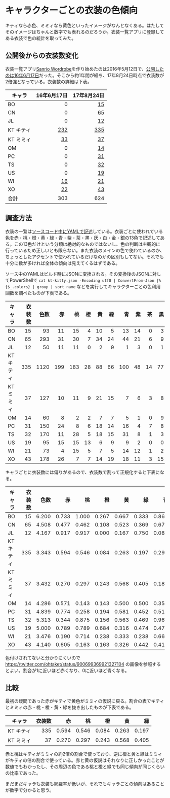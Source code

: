 # キャラクターごとの衣装の色傾向

キティなら赤色、ミミィなら黄色といったイメージがなんとなくある。はたしてそのイメージはちゃんと数字でも表れるのだろうか。衣装一覧アプリに登録してある衣装で色の統計を取ってみた。

## 公開後からの衣装数変化

衣装一覧アプリ[Sanrio Wordrobe](https://ohtake.github.io/sanrio-wardrobe/)を作り始めたのは2016年5月12日で、[公開したのは16年6月17日](https://ameblo.jp/ohtaket/entry-12171693157.html)だった。そこから約1年間が経ち、17年8月24日時点で衣装数が2倍強となっている。衣装数の詳細は下表。

|キャラ|16年6月17日|17年8月24日|
|----|---:|---:|
|BO|0|[15](https://github.com/ohtake/sanrio-wardrobe/blob/blog-20170824/data/bo-ribbon.yaml)|
|CN|0|[65](https://github.com/ohtake/sanrio-wardrobe/blob/blog-20170824/data/cn-cinnamon.yaml)|
|JL|0|[12](https://github.com/ohtake/sanrio-wardrobe/blob/blog-20170824/data/jl-ruby.yaml)|
|KT キティ|[232](https://github.com/ohtake/sanrio-wardrobe/blob/blog-20160617/data/kt-kitty.yaml)|[335](https://github.com/ohtake/sanrio-wardrobe/blob/blog-20170824/data/kt-kitty.yaml)|
|KT ミミィ|[33](https://github.com/ohtake/sanrio-wardrobe/blob/blog-20160617/data/kt-mimmy.yaml)|[37](https://github.com/ohtake/sanrio-wardrobe/blob/blog-20170824/data/kt-mimmy.yaml)|
|OM|0|[14](https://github.com/ohtake/sanrio-wardrobe/blob/blog-20170824/data/om-monkichi.yaml)|
|PC|0|[31](https://github.com/ohtake/sanrio-wardrobe/blob/blog-20170824/data/pc-pochacco.yaml)|
|TS|0|[32](https://github.com/ohtake/sanrio-wardrobe/blob/blog-20170824/data/ts-kikilala.yaml)|
|US|0|[19](https://github.com/ohtake/sanrio-wardrobe/blob/blog-20170824/data/us-usahana.yaml)|
|WI|[16](https://github.com/ohtake/sanrio-wardrobe/blob/blog-20160617/data/wi-mell.yaml)|[21](https://github.com/ohtake/sanrio-wardrobe/blob/blog-20170824/data/wi-mell.yaml)|
|XO|[22](https://github.com/ohtake/sanrio-wardrobe/blob/blog-20160617/data/xo-badtzmaru.yaml)|[43](https://github.com/ohtake/sanrio-wardrobe/blob/blog-20170824/data/xo-badtzmaru.yaml)|
|合計|303|624|

## 調査方法

衣装の一覧は[ソースコード中にYAMLで記述](https://github.com/ohtake/sanrio-wardrobe/tree/blog-20170824/data)している。衣装ごとに使われている色を赤・桃・橙・黄・緑・青・紫・茶・黒・灰・白・金・銀の13色で記述してある。この13色だけという分類は絶対的なものではないし、色の判断は主観的に行っているため正しいとも限らない。また衣装のメインの色で使わているのか、ちょっとしたアクセントで使われているだけなのかの区別もしてない。それでも十分に数が多ければ全体の傾向は見えてくるはずである。

ソース中のYAMLはビルド時にJSONに変換される。その変換後のJSONに対してPowerShellで `cat kt-kitty.json -Encoding utf8 | ConvertFrom-Json |% {$_.colors} | group | sort name` などを実行してキャラクターごとの色利用回数を調べたものが下表である。

|キャラ|衣装数|色数|赤|桃|橙|黄|緑|青|紫|茶|黒|灰|白|金|銀|
|----|---:|---:|---:|---:|---:|---:|---:|---:|---:|---:|---:|---:|---:|---:|---:|
|BO|15|93|11|15|4|10|5|13|14|0|3|0|14|2|2|
|CN|65|293|31|30|7|34|24|44|21|6|9|4|47|20|16|
|JL|12|50|11|11|0|2|9|1|3|0|1|0|11|0|1|
|KT キティ|335|1120|199|183|28|88|66|100|48|14|77|7|220|50|40|
|KT ミミィ|37|127|10|11|9|21|15|7|6|3|8|0|28|7|2|
|OM|14|60|8|2|2|7|7|5|1|0|9|0|10|4|5|
|PC|31|150|24|8|6|18|14|16|4|7|8|1|27|8|9|
|TS|32|170|11|28|5|18|15|31|8|1|3|1|25|12|12|
|US|19|95|15|15|13|6|9|9|2|0|0|0|19|2|5|
|WI|21|73|4|15|5|7|5|14|12|1|2|0|8|0|0|
|XO|43|178|26|7|7|14|19|18|11|3|15|1|30|19|8|

キャラごとに衣装数には偏りがあるので、衣装数で割って正規化すると下表になる。

|キャラ|衣装数|色数|赤|桃|橙|黄|緑|青|紫|茶|黒|灰|白|金|銀|
|----|---:|---:|---:|---:|---:|---:|---:|---:|---:|---:|---:|---:|---:|---:|---:|
|BO|15|6.200|0.733|1.000|0.267|0.667|0.333|0.867|0.933|0.000|0.200|0.000|0.933|0.133|0.133|
|CN|65|4.508|0.477|0.462|0.108|0.523|0.369|0.677|0.323|0.092|0.138|0.062|0.723|0.308|0.246|
|JL|12|4.167|0.917|0.917|0.000|0.167|0.750|0.083|0.250|0.000|0.083|0.000|0.917|0.000|0.083|
|KT キティ|335|3.343|0.594|0.546|0.084|0.263|0.197|0.299|0.143|0.042|0.230|0.021|0.657|0.149|0.119|
|KT ミミィ|37|3.432|0.270|0.297|0.243|0.568|0.405|0.189|0.162|0.081|0.216|0.000|0.757|0.189|0.054|
|OM|14|4.286|0.571|0.143|0.143|0.500|0.500|0.357|0.071|0.000|0.643|0.000|0.714|0.286|0.357|
|PC|31|4.839|0.774|0.258|0.194|0.581|0.452|0.516|0.129|0.226|0.258|0.032|0.871|0.258|0.290|
|TS|32|5.313|0.344|0.875|0.156|0.563|0.469|0.969|0.250|0.031|0.094|0.031|0.781|0.375|0.375|
|US|19|5.000|0.789|0.789|0.684|0.316|0.474|0.474|0.105|0.000|0.000|0.000|1.000|0.105|0.263|
|WI|21|3.476|0.190|0.714|0.238|0.333|0.238|0.667|0.571|0.048|0.095|0.000|0.381|0.000|0.000|
|XO|43|4.140|0.605|0.163|0.163|0.326|0.442|0.419|0.256|0.070|0.349|0.023|0.698|0.442|0.186|

色付けされてないと分かりにくいので <https://twitter.com/ohtaket/status/900699369921327104> の画像を参照するとよい。割合が1に近いほど赤くなり、0に近いほど青くなる。

## 比較

最初の疑問であった赤がキティで黄色がミミィの仮説に戻る。割合の表でキティとミミィの赤・桃・橙・黄・緑を抜き出したものが下表である。

|キャラ|衣装数|赤|桃|橙|黄|緑|
|----|---:|---:|---:|---:|---:|---:|
|KT キティ|335|0.594|0.546|0.084|0.263|0.197|
|KT ミミィ|37|0.270|0.297|0.243|0.568|0.405|

赤と桃はキティがミミィの約2倍の割合で使っており、逆に橙と黄と緑はミミィがキティの倍の割合で使っている。赤と黄の仮説はそれなりに正しかったことが数値でもわかったし、その周辺の色である桃と橙と緑でも同じ傾向が同じくらいの比率であった。

まだまだキャラも衣装も網羅率が低いが、それでもキャラごとの傾向はあることが数字で分かると思う。

